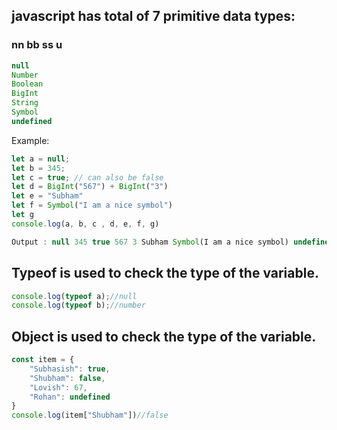 ## javascript has total of 7 primitive data types:
### nn bb ss u
```js
null
Number
Boolean
BigInt
String
Symbol
undefined
```

Example:
```js
let a = null;
let b = 345;
let c = true; // can also be false
let d = BigInt("567") + BigInt("3")
let e = "Subham"
let f = Symbol("I am a nice symbol")
let g
console.log(a, b, c , d, e, f, g)

Output : null 345 true 567 3 Subham Symbol(I am a nice symbol) undefined
```

## Typeof is used to check the type of the variable.
```js
console.log(typeof a);//null
console.log(typeof b);//number
```
## Object is used to check the type of the variable.
```js
const item = {
    "Subhasish": true,
    "Shubham": false,
    "Lovish": 67,
    "Rohan": undefined
}
console.log(item["Shubham"])//false
```




